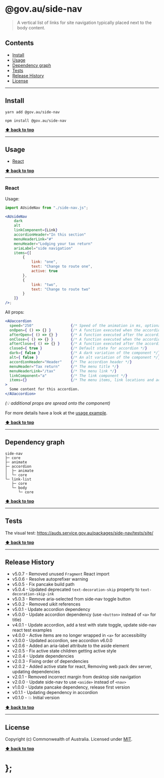 # @gov.au/side-nav

> A vertical list of links for site navigation typically placed next to the body content.

## Contents

- [Install](#install)
- [Usage](#usage)
- [Dependency graph](#dependency-graph)
- [Tests](#tests)
- [Release History](#release-history)
- [License](#license)

---

## Install

```shell
yarn add @gov.au/side-nav
```

```shell
npm install @gov.au/side-nav
```

**[⬆ back to top](#contents)**

---

## Usage

- [React](#react)

**[⬆ back to top](#contents)**

---

### React

Usage:

```jsx
import AUsideNav from "./side-nav.js";

<AUsideNav
	dark
	alt
	linkComponent={Link}
	accordionHeader="In this section"
	menuHeaderLink="#"
	menuHeader="Lodging your tax return"
	ariaLabel="side navigation"
	items={[
		{
			link: "one",
			text: "Change to route one",
			active: true
		},
		{
			link: "two",
			text: "Change to route two"
		}
	]}
/>;
```

All props:

```jsx
<AUaccordion
  speed="250"                 {/* Speed of the animation in ms, optional */}
  onOpen={ () => {} }         {/* A function executed when the accordion opens, optional */}
  afterOpen={ () => {} }      {/* A function executed after the accordion opened, optional */}
  onClose={ () => {} }        {/* A function executed when the accordion closes, optional */}
  afterClose={ () => {} }     {/* A function executed after the accordion opened, optional */}
  closed={ true }             {/* Default state for accordion */}
  dark={ false }              {/* A dark variation of the component */}
  alt={ false }               {/* An alt variation of the component */}
  accordionHeader="Header"    {/* The accordion header */}
  menuHeader="Tax return"     {/* The menu title */}
  menuHeaderLink="/tax"       {/* The menu link */}
  linkComponent="a"           {/* The link component */}
  items={}                    {/* The menu items, link locations and active state */}
>
  Some content for this accordion.
</AUaccordion>
```

_(💡 additional props are spread onto the component)_

For more details have a look at the [usage example](https://github.com/govau/design-system-components/tree/master/packages/accordion/tests/react/index.js).

**[⬆ back to top](#contents)**

---

## Dependency graph

```shell
side-nav
├─ core
├─ animate
├─ accordion
│  ├─ animate
│  └─ core
└─ link-list
   ├─ core
   └─ body
      └─ core
```

**[⬆ back to top](#contents)**

---

## Tests

The visual test: https://auds.service.gov.au/packages/side-nav/tests/site/

**[⬆ back to top](#contents)**

---

## Release History

- v5.0.7 - Removed unused `Fragment` React import
- v5.0.6 - Resolve autoprefixer warning
- v5.0.5 - Fix pancake build path
- v5.0.4 - Updated deprecated `text-decoration-skip` property to `text-decoration-skip-ink`
- v5.0.3 - Remove aria-selected from side-nav toggle button
- v5.0.2 - Removed uikit references
- v5.0.1 - Update accordion dependency
- v5.0.0 - Update accordion dependency (use `<button>` instead of `<a>` for title)
- v4.0.1 - Update accordion, add a test with state toggle, update side-nav react test examples
- v4.0.0 - Active items are no longer wrapped in `<a>` for accessibility
- v3.0.0 - Updated accordion, see accordion v6.0.0
- v2.0.6 - Added an aria-label attribute to the aside element
- v2.0.5 - Fix active state children getting active style
- v2.0.4 - Update dependencies
- v2.0.3 - Fixing order of dependencies
- v2.0.2 - Added active state for react, Removing web pack dev server, updating dependencies
- v2.0.1 - Removed incorrect margin from desktop side navigation
- v2.0.0 - Update side-nav to use `<aside>` instead of `<nav>`
- v1.0.0 - Update pancake dependency, release first version
- v0.1.1 - Updating dependency in accordion
- v0.1.0 - 💥 Initial version

**[⬆ back to top](#contents)**

---

## License

Copyright (c) Commonwealth of Australia.
Licensed under [MIT](https://raw.githubusercontent.com/govau/design-system-components/packages/core/master/LICENSE).

**[⬆ back to top](#contents)**

# };
